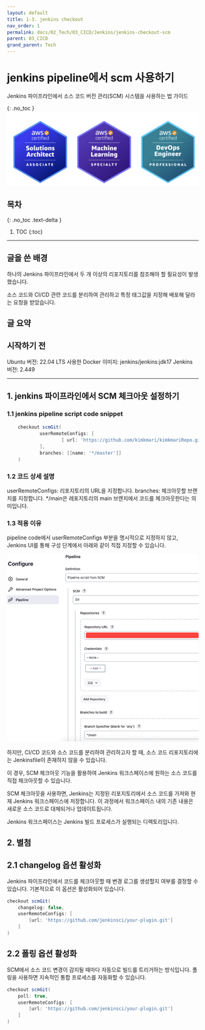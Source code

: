 ```yaml
---
layout: default
title: 1-3. jenkins checkout
nav_order: 1
permalink: docs/02_Tech/03_CICD/Jenkins/jenkins-checkout-scm
parent: 03_CICD
grand_parent: Tech
---
```


# jenkins pipeline에서 scm 사용하기

Jenkins 파이프라인에서 소스 코드 버전 관리(SCM) 시스템을 사용하는 법 가이드

{: .no_toc }
![img.png](img.png)

## 목차
{: .no_toc .text-delta }

1. TOC
{:toc}

---

## 글을 쓴 배경

하나의 Jenkins 파이프라인에서 두 개 이상의 리포지토리를 참조해야 할 필요성이 발생했습니다.

소스 코드와 CI/CD 관련 코드를 분리하여 관리하고 특정 태그값을 지정해 배포해 달라는 요청을 받았습니다.

## 글 요약


## 시작하기 전

Ubuntu 버전: 22.04 LTS
사용한 Docker 이미지: jenkins/jenkins:jdk17
Jenkins 버전: 2.449

---

## 1. jenkins 파이프라인에서 SCM 체크아웃 설정하기 

### 1.1 jenkins pipeline script code snippet
```groovy
    checkout scmGit(
            userRemoteConfigs: [
                    [ url: 'https://github.com/kimkmari/kimkmariRepo.git']
            ],
            branches: [[name: '*/master']]
    )
```

### 1.2 코드 상세 설명

userRemoteConfigs: 리포지토리의 URL을 지정합니다.
branches: 체크아웃할 브랜치를 지정합니다. */main은 레포지토리의 main 브랜치에서 코드를 체크아웃한다는 의미입니다.

### 1.3 적용 이유

pipeline code에서 userRemoteConfigs 부분을 명시적으로 지정하지 않고, Jenkins UI를 통해 구성 단계에서 아래와 같이 직접 지정할 수 있습니다.

![img-1.png](img-1.png)

하지만, CI/CD 코드와 소스 코드를 분리하여 관리하고자 할 때, 소스 코드 리포지토리에는 Jenkinsfile이 존재하지 않을 수 있습니다. 

이 경우, SCM 체크아웃 기능을 활용하여 Jenkins 워크스페이스에 원하는 소스 코드를 직접 체크아웃할 수 있습니다. 

SCM 체크아웃을 사용하면, Jenkins는 지정된 리포지토리에서 소스 코드를 가져와 현재 Jenkins 워크스페이스에 저장합니다. 
이 과정에서 워크스페이스 내의 기존 내용은 새로운 소스 코드로 대체되거나 업데이트됩니다.

Jenkins 워크스페이스는 Jenkins 빌드 프로세스가 실행되는 디렉토리입니다.

## 2. 별첨

## 2.1 changelog 옵션 활성화

Jenkins 파이프라인에서 코드를 체크아웃할 때 변경 로그를 생성할지 여부를 결정할 수 있습니다. 기본적으로 이 옵션은 활성화되어 있습니다.

```groovy
checkout scmGit(
    changelog: false,
    userRemoteConfigs: [
        [url: 'https://github.com/jenkinsci/your-plugin.git']
    ]
)
```
## 2.2 폴링 옵션 활성화

SCM에서 소스 코드 변경이 감지될 때마다 자동으로 빌드를 트리거하는 방식입니다. 폴링을 사용하면 지속적인 통합 프로세스를 자동화할 수 있습니다.
```groovy
checkout scmGit(
    poll: true,
    userRemoteConfigs: [
        [url: 'https://github.com/jenkinsci/your-plugin.git']
    ]
)
```